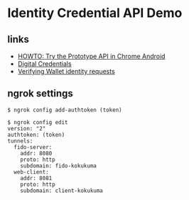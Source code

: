 # Identity Credential API Demo

## links
* [HOWTO: Try the Prototype API in Chrome Android](https://github.com/WICG/digital-credentials/wiki/HOWTO%3A-Try-the-Prototype-API-in-Chrome-Android)
* [Digital Credentials](https://wicg.github.io/digital-credentials/#protocol-registry)
* [Verifying Wallet identity requests](https://developer.apple.com/documentation/passkit_apple_pay_and_wallet/wallet/verifying_wallet_identity_requests)



## ngrok settings
```
$ ngrok config add-authtoken (token)

$ ngrok config edit
version: "2"
authtoken: (token)
tunnels:
  fido-server:
    addr: 8080
    proto: http
    subdomain: fido-kokukuma
  web-client:
    addr: 8081
    proto: http
    subdomain: client-kokukuma
```
